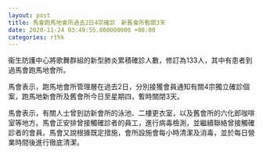```yaml
---
layout: post
title: 馬會跑馬地會所過去2日4宗確診　新舊會所暫關3天
date: 2020-11-24 03:49:55.000000000 +08:00
categories: rthk
---
```


衞生防護中心將歌舞群組的新型肺炎累積確診人數，修訂為133人，其中有患者到過馬會跑馬地會所。

馬會表示，跑馬地會所管理層在過去2日，分別接獲會員通知有關4宗獨立確診個案，跑馬地新會所及舊會所今日至星期四，暫時關閉3天。

馬會表示，有關人士曾到訪新會所的泳池、二樓更衣室，以及舊會所的六化郎咖啡室等地方。馬會正安排曾接觸確診者的員工，進行病毒檢測，並繼續聯絡曾接觸確診者的會員。馬會又說根據既定措施，會所設施會每小時清潔及消毒，並於每日營業時間後進行徹底清潔。
